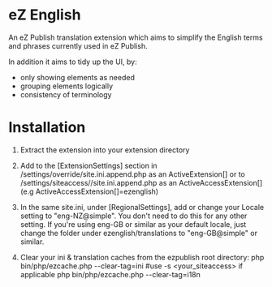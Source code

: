 eZ English
=========

An eZ Publish translation extension which aims to simplify the English terms and phrases currently used in eZ Publish.

In addition it aims to tidy up the UI, by:

* only showing elements as needed
* grouping elements logically
* consistency of terminology


Installation
==========================

1. Extract the extension into your extension directory

2. Add to the [ExtensionSettings] section in /settings/override/site.ini.append.php as an ActiveExtension[] or to /settings/siteaccess/<your-site>/site.ini.append.php 
as an ActiveAccessExtension[] (e.g ActiveAccessExtension[]=ezenglish)

3. In the same site.ini, under [RegionalSettings], add or change your Locale setting to "eng-NZ@simple".  You don't need to do this for
   any other setting.  If you're using eng-GB or similar as your default locale, just change the folder under ezenglish/translations to
   "eng-GB@simple" or similar.
   
4. Clear your ini & translation caches from the ezpublish root directory:
   php bin/php/ezcache.php --clear-tag=ini     #use -s <your_siteaccess> if applicable
   php bin/php/ezcache.php --clear-tag=i18n